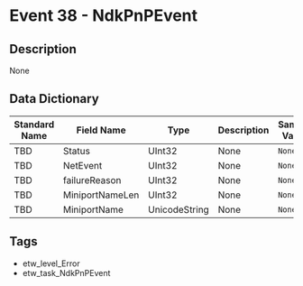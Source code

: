 # Event 38 - NdkPnPEvent

## Description
None

## Data Dictionary
|Standard Name|Field Name|Type|Description|Sample Value|
|---|---|---|---|---|
|TBD|Status|UInt32|None|`None`|
|TBD|NetEvent|UInt32|None|`None`|
|TBD|failureReason|UInt32|None|`None`|
|TBD|MiniportNameLen|UInt32|None|`None`|
|TBD|MiniportName|UnicodeString|None|`None`|

## Tags
* etw_level_Error
* etw_task_NdkPnPEvent